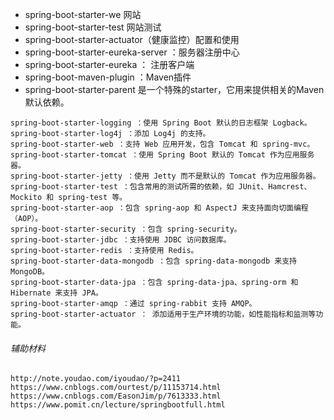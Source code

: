 *   spring-boot-starter-we 网站
*   spring-boot-starter-test 网站测试
*   spring-boot-starter-actuator（健康监控）配置和使用
*   spring-boot-starter-eureka-server ：服务器注册中心
*   spring-boot-starter-eureka ： 注册客户端
*   spring-boot-maven-plugin ：Maven插件
*   spring-boot-starter-parent 是一个特殊的starter，它用来提供相关的Maven默认依赖。

<!---->

    spring-boot-starter-logging ：使用 Spring Boot 默认的日志框架 Logback。
    spring-boot-starter-log4j ：添加 Log4j 的支持。
    spring-boot-starter-web ：支持 Web 应用开发，包含 Tomcat 和 spring-mvc。
    spring-boot-starter-tomcat ：使用 Spring Boot 默认的 Tomcat 作为应用服务器。
    spring-boot-starter-jetty ：使用 Jetty 而不是默认的 Tomcat 作为应用服务器。
    spring-boot-starter-test ：包含常用的测试所需的依赖，如 JUnit、Hamcrest、Mockito 和 spring-test 等。
    spring-boot-starter-aop ：包含 spring-aop 和 AspectJ 来支持面向切面编程（AOP）。
    spring-boot-starter-security ：包含 spring-security。
    spring-boot-starter-jdbc ：支持使用 JDBC 访问数据库。
    spring-boot-starter-redis ：支持使用 Redis。
    spring-boot-starter-data-mongodb ：包含 spring-data-mongodb 来支持 MongoDB。
    spring-boot-starter-data-jpa ：包含 spring-data-jpa、spring-orm 和 Hibernate 来支持 JPA。
    spring-boot-starter-amqp ：通过 spring-rabbit 支持 AMQP。
    spring-boot-starter-actuator ： 添加适用于生产环境的功能，如性能指标和监测等功能。

###### 辅助材料

    http://note.youdao.com/iyoudao/?p=2411
    https://www.cnblogs.com/ourtest/p/11153714.html
    https://www.cnblogs.com/EasonJim/p/7613333.html
    https://www.pomit.cn/lecture/springbootfull.html

